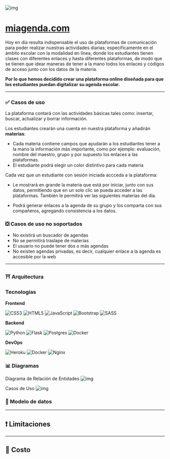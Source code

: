 ![img](https://i.ibb.co/L8SthzY/untitled-2.png)  
# [miagenda.com](https://miagendacom.herokuapp.com)

Hoy en día resulta indispensable el uso de plataformas de comunicación para poder realizar nuestras actividades diarias; específicamente en el ámbito escolar con la modalidad en línea, donde los estudiantes tienen clases con diferentes enlaces y hasta diferentes plataformas, de modo que se tienen que idear maneras de tener a la mano todos los enlaces y códigos de acceso junto con los datos de la materia.

**Por lo que hemos decidido crear una plataforma online diseñada para que los estudiantes puedan digitalizar su agenda escolar.**

---
### ✅ Casos de uso
La plataforma contará con las actividades básicas tales como: insertar,
buscar, actualizar y borrar información.

Los estudiantes crearán una cuenta en nuestra plataforma y añadirán **materias**:
- Cada materia contiene campos que ayudarán a los estudiantes tener a la
mano la información más importante, como por ejemplo: evaluación,
nombre del maestro, grupo y por supuesto los enlaces a las plataformas.
- El estudiante podrá elegir un color distintivo para cada materia

Cada vez que un estudiante con sesión iniciada accceda a la plataforma:
- Le mostrará en grande la materia que está por iniciar, junto con sus datos, permitiendo que en un solo
clic se pueda acceder a las plataformas. También le permitirá ver las siguientes materias del día.

- Podrá generar enlaces a la agenda de su grupo y los comparta con
sus compañeros, agregando consistencia a los datos.


### ❎ Casos de uso no soportados
- No existirá un buscador de agendas
- No se permitirá traslape de materias
- El usuario no puede tener dos o más agendas
- No existen agendas privadas, es decir, cualquier enlace a la agenda es accesible por la web

---
### ⛩ Arquitectura

### Tecnologías
**Frontend**

![CSS3](https://img.shields.io/badge/css3-%231572B6.svg?style=for-the-badge&logo=css3&logoColor=white)
![HTML5](https://img.shields.io/badge/html5-%23E34F26.svg?style=for-the-badge&logo=html5&logoColor=white)
![JavaScript](https://img.shields.io/badge/javascript-%23323330.svg?style=for-the-badge&logo=javascript&logoColor=%23F7DF1E)
![Bootstrap](https://img.shields.io/badge/bootstrap-%23563D7C.svg?style=for-the-badge&logo=bootstrap&logoColor=white)
![SASS](https://img.shields.io/badge/SASS-hotpink.svg?style=for-the-badge&logo=SASS&logoColor=white)

**Backend**

![Python](https://img.shields.io/badge/python-3670A0?style=for-the-badge&logo=python&logoColor=ffdd54)
![Flask](https://img.shields.io/badge/flask-%23000.svg?style=for-the-badge&logo=flask&logoColor=white)
![Postgres](https://img.shields.io/badge/postgres-%23316192.svg?style=for-the-badge&logo=postgresql&logoColor=white)
![Docker](https://img.shields.io/badge/docker-%230db7ed.svg?style=for-the-badge&logo=docker&logoColor=white)

**DevOps**

![Heroku](https://img.shields.io/badge/heroku-%23430098.svg?style=for-the-badge&logo=heroku&logoColor=white)
![Docker](https://img.shields.io/badge/docker-%230db7ed.svg?style=for-the-badge&logo=docker&logoColor=white)
![Nginx](https://img.shields.io/badge/nginx-%23009639.svg?style=for-the-badge&logo=nginx&logoColor=white)


### 📊 Diagramas

Diagrama de Relación de Entidades
![img](https://i.ibb.co/r203FPw/miagenda-com.png)


Casos de Uso
![img](https://i.ibb.co/sVcXd3C/casosdeuso.png)


### 🧬 Modelo de datos

---
## ❗ Limitaciones

---
## 🏧 Costo
